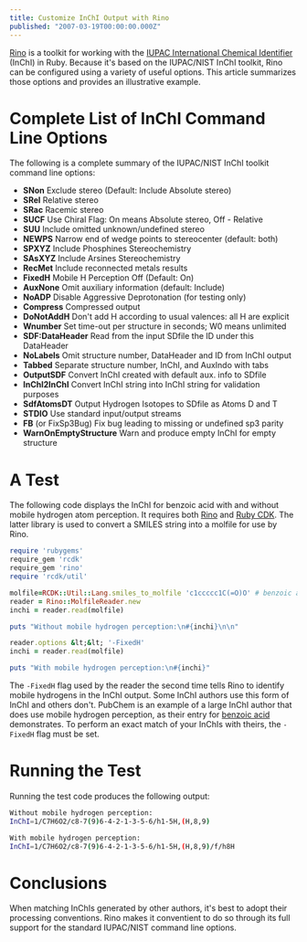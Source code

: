 ```yaml
---
title: Customize InChI Output with Rino
published: "2007-03-19T00:00:00.000Z"
---
```


[Rino](http://rubyforge.org/projects/rino) is a toolkit for working with the [IUPAC International Chemical Identifier](http://en.wikipedia.org/wiki/International_Chemical_Identifier) (InChI) in Ruby. Because it's based on the IUPAC/NIST InChI toolkit, Rino can be configured using a variety of useful options. This article summarizes those options and provides an illustrative example.

# Complete List of InChI Command Line Options

The following is a complete summary of the IUPAC/NIST InChI toolkit command line options:

-  **SNon** Exclude stereo (Default: Include Absolute stereo)
-  **SRel** Relative stereo
-  **SRac** Racemic stereo
-  **SUCF** Use Chiral Flag: On means Absolute stereo, Off - Relative
-  **SUU** Include omitted unknown/undefined stereo
-  **NEWPS** Narrow end of wedge points to stereocenter (default: both)
-  **SPXYZ** Include Phosphines Stereochemistry
-  **SAsXYZ** Include Arsines Stereochemistry
-  **RecMet** Include reconnected metals results
-  **FixedH** Mobile H Perception Off (Default: On)
-  **AuxNone** Omit auxiliary information (default: Include)
-  **NoADP** Disable Aggressive Deprotonation (for testing only)
-  **Compress** Compressed output
-  **DoNotAddH** Don't add H according to usual valences: all H are explicit
-  **Wnumber** Set time-out per structure in seconds; W0 means unlimited
-  **SDF:DataHeader** Read from the input SDfile the ID under this DataHeader
-  **NoLabels** Omit structure number, DataHeader and ID from InChI output
-  **Tabbed** Separate structure number, InChI, and AuxIndo with tabs
-  **OutputSDF** Convert InChI created with default aux. info to SDfile
-  **InChI2InChI** Convert InChI string into InChI string for validation purposes
-  **SdfAtomsDT** Output Hydrogen Isotopes to SDfile as Atoms D and T
-  **STDIO** Use standard input/output streams
-  <strong>FB</strong> (or FixSp3Bug) Fix bug leading to missing or undefined sp3 parity
-  **WarnOnEmptyStructure** Warn and produce empty InChI for empty structure

# A Test

The following code displays the InChI for benzoic acid with and without mobile hydrogen atom perception. It requires both [Rino](http://depth-first.com/articles/tag/rino) and [Ruby CDK](http://depth-first.com/articles/tag/rcdk). The latter library is used to convert a SMILES string into a molfile for use by Rino.

```ruby
require 'rubygems'
require_gem 'rcdk'
require_gem 'rino'
require 'rcdk/util'

molfile=RCDK::Util::Lang.smiles_to_molfile 'c1ccccc1C(=O)O' # benzoic acid
reader = Rino::MolfileReader.new
inchi = reader.read(molfile)

puts "Without mobile hydrogen perception:\n#{inchi}\n\n"

reader.options &lt;&lt; '-FixedH'
inchi = reader.read(molfile)

puts "With mobile hydrogen perception:\n#{inchi}"
```

The <code>-FixedH</code> flag used by the reader the second time tells Rino to identify mobile hydrogens in the InChI output. Some InChI authors use this form of InChI and others don't. PubChem is an example of a large InChI author that does use mobile hydrogen perception, as their entry for <a href="http://pubchem.ncbi.nlm.nih.gov/summary/summary.cgi?cid=243">benzoic acid</a> demonstrates. To perform an exact match of your InChIs with theirs, the <code>-FixedH</code> flag must be set.

# Running the Test

Running the test code produces the following output:

```bash
Without mobile hydrogen perception:
InChI=1/C7H6O2/c8-7(9)6-4-2-1-3-5-6/h1-5H,(H,8,9)

With mobile hydrogen perception:
InChI=1/C7H6O2/c8-7(9)6-4-2-1-3-5-6/h1-5H,(H,8,9)/f/h8H
```

# Conclusions

When matching InChIs generated by other authors, it's best to adopt their processing conventions. Rino makes it conventient to do so through its full support for the standard IUPAC/NIST command line options.